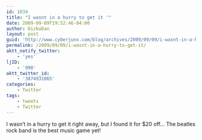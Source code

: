 ```yaml
---
id: 1034
title: "I wasnt in a hurry to get it '"
date: 2009-09-09T19:52:46-04:00
author: DizkoDan
layout: post
guid: 'http://www.cyberjunx.com/blog/archives/2009/09/09/i-wasnt-in-a-hurry-to-get-it/'
permalink: /2009/09/09/i-wasnt-in-a-hurry-to-get-it/
aktt_notify_twitter:
    - 'yes'
ljID:
    - '998'
aktt_twitter_id:
    - '3874931065'
categories:
    - Twitter
tags:
    - tweets
    - Twitter
---
```


I wasn’t in a hurry to get it right away, but I found it for $20 off… The beatles rock band is the best music game yet!